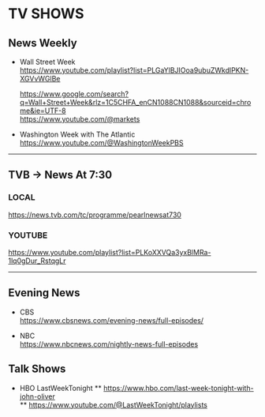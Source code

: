 # TV SHOWS



## News Weekly  
* Wall Street Week      
  https://www.youtube.com/playlist?list=PLGaYlBJIOoa9ubuZWkdlPKN-XGVvWGlBe       
  
  https://www.google.com/search?q=Wall+Street+Week&rlz=1C5CHFA_enCN1088CN1088&sourceid=chrome&ie=UTF-8     
  https://www.youtube.com/@markets        
  
*  Washington Week with The Atlantic     
https://www.youtube.com/@WashingtonWeekPBS       


---




##  TVB ->  News At 7:30 

###  LOCAL
https://news.tvb.com/tc/programme/pearlnewsat730         

###  YOUTUBE
https://www.youtube.com/playlist?list=PLKoXXVQa3yxBlMRa-1lq0gDur_RstqgLr          

---

## Evening News
* CBS     
https://www.cbsnews.com/evening-news/full-episodes/

* NBC     
https://www.nbcnews.com/nightly-news-full-episodes         


## Talk Shows
*  HBO LastWeekTonight
** https://www.hbo.com/last-week-tonight-with-john-oliver       
** https://www.youtube.com/@LastWeekTonight/playlists       
